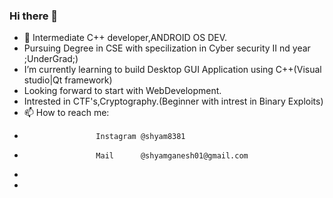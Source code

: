 ### Hi there 👋
- 🔭 Intermediate C++ developer,ANDROID OS DEV.
- Pursuing Degree in CSE with specilization in Cyber security II nd year ;UnderGrad;)
- I’m currently learning to build Desktop GUI Application using C++(Visual studio|Qt framework)
- Looking forward to start with WebDevelopment.
- Intrested in CTF's,Cryptography.(Beginner with intrest in Binary Exploits)
- 📫 How to reach me: 
-                     Instagram @shyam8381
-                     Mail      @shyamganesh01@gmail.com
- 
- 

